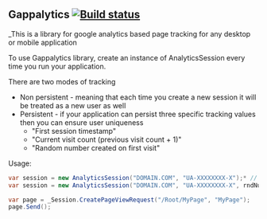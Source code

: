 ﻿Gappalytics [![Build status](https://ci.appveyor.com/api/projects/status/06nsa81vvf7c9ymh?svg=true)](https://ci.appveyor.com/project/Vasiliauskas/gappalytics)
--------------
_This is a library for google analytics based page tracking for any desktop or mobile application


To use Gappalytics library, create an instance of AnalyticsSession every time you run your application.

There are two modes of tracking
- Non persistent - meaning that each time you create a new session it will be treated as a new user as well
- Persistent - if your application can persist three specific tracking values then you can ensure user uniqueness
	- "First session timestamp"
	- "Current visit count (previous visit count + 1)"
	- "Random number created on first visit"

Usage:
```c#
var session = new AnalyticsSession("DOMAIN.COM", "UA-XXXXXXXX-X");* // non persistent
var session = new AnalyticsSession("DOMAIN.COM", "UA-XXXXXXXX-X", rndNumber, visitCount, firstVisitTimestamp);* // persistent

var page = _Session.CreatePageViewRequest("/Root/MyPage", "MyPage");
page.Send();
```
